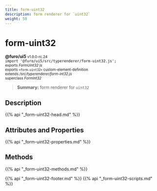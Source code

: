 ```yaml
---
title: form-uint32
description: form renderer for `uint32`
weight: 50
---
```


# form-uint32
**@furo/ui5** <small>v1.0.0-rc.24</small>
<br>`import '@furo/ui5/src/typerenderer/form-uint32.js';`<small>
<br>exports *FormUint32* js
<br>exports `<form-uint32>` custom-element-definition
<br>extends */src/typerenderer/form-int32.js*
<br>superclass *FormInt32*</small>

> **Summary:** form renderer for `uint32`

## Description



{{% api "_form-uint32-head.md" %}}

## Attributes and Properties
{{% api "_form-uint32-properties.md" %}}



## Methods
{{% api "_form-uint32-methods.md" %}}





{{% api "_form-uint32-footer.md" %}}
{{% api "_form-uint32-scripts.md" %}}
